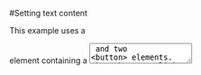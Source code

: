 #Setting text content

This example uses a <div> element containing a <textarea> and two <button> elements. When the user clicks the first button we set some text in the <textarea>. When the user clicks the second button we clear the text. We use:

- Document.querySelector() to access the <textarea> and the button
- EventTarget.addEventListener() to listen for button clicks
- Node.textContent to set and clear the text.

